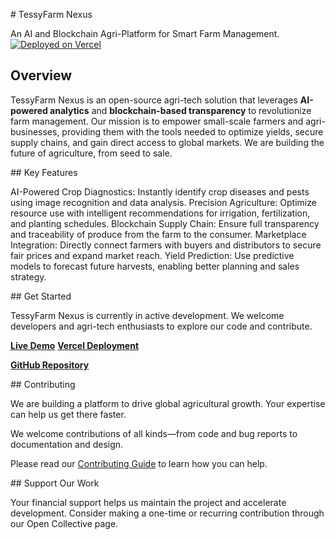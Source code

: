 ​# TessyFarm Nexus

​An AI and Blockchain Agri-Platform for Smart Farm Management.
​[![Deployed on Vercel](https://img.shields.io/badge/Deployed%20on-Vercel-black?style=.for-the-badge&logo=vercel)](https://vercel.com/prince-adewumi-adewale/tessyfarm-nexus)
​
## Overview

​TessyFarm Nexus is an open-source agri-tech solution that leverages **AI-powered analytics** and **blockchain-based transparency** to revolutionize farm management. Our mission is to empower small-scale farmers and agri-businesses, providing them with the tools needed to optimize yields, secure supply chains, and gain direct access to global markets. We are building the future of agriculture, from seed to sale.

​## Key Features

​AI-Powered Crop Diagnostics: Instantly identify crop diseases and pests using image recognition and data analysis.
​Precision Agriculture: Optimize resource use with intelligent recommendations for irrigation, fertilization, and planting schedules.
​Blockchain Supply Chain: Ensure full transparency and traceability of produce from the farm to the consumer.
​Marketplace Integration: Directly connect farmers with buyers and distributors to secure fair prices and expand market reach.
​Yield Prediction: Use predictive models to forecast future harvests, enabling better planning and sales strategy.

​## Get Started

​TessyFarm Nexus is currently in active development. We welcome developers and agri-tech enthusiasts to explore our code and contribute.

​**[Live Demo](https://oracle69.com/tessyfarm-nexus)**
**[Vercel Deployment](https://vercel.com/prince-adewumi-adewale/tessyfarm-nexus)**

**[GitHub Repository](https://github.com/Oracle69digitalmarketing/TessyFarm-Nexus)**

​## Contributing

​We are building a platform to drive global agricultural growth. Your expertise can help us get there faster. 

We welcome contributions of all kinds—from code and bug reports to documentation and design. 

Please read our [Contributing Guide](CONTRIBUTING.md) to learn how you can help.

​## Support Our Work

​Your financial support helps us maintain the project and accelerate development. Consider making a one-time or recurring contribution through our Open Collective page.
